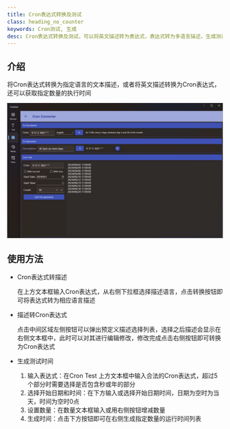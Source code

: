 ```yaml
---
title: Cron表达式转换及测试
class: heading_no_counter
keywords: Cron测试, 生成
desc: Cron表达式转换及测试，可以将英文描述转为表达式，表达式转为多语言描述，生成测试时间
---
```


## 介绍

将Cron表达式转换为指定语言的文本描述，或者将英文描述转换为Cron表达式，还可以获取指定数量的执行时间

![](../../assets/images/ToolsSet/TSDCronConv.png)

## 使用方法

* Cron表达式转描述

  在上方文本框输入Cron表达式，从右侧下拉框选择描述语言，点击转换按钮即可将表达式转为相应语言描述

* 描述转Cron表达式

  点击中间区域左侧按钮可以弹出预定义描述选择列表，选择之后描述会显示在右侧文本框中，此时可以对其进行编辑修改，修改完成点击右侧按钮即可转换为Cron表达式

* 生成测试时间

  1. 输入表达式：在Cron Test 上方文本框中输入合法的Cron表达式，超过5个部分时需要选择是否包含秒或年的部分
  2. 选择开始日期和时间：在下方输入或选择开始日期时间，日期为空时为当天，时间为空时0点
  3. 设置数量：在数量文本框输入或用右侧按钮增减数量
  4. 生成时间：点击下方按钮即可在右侧生成指定数量的运行时间列表
